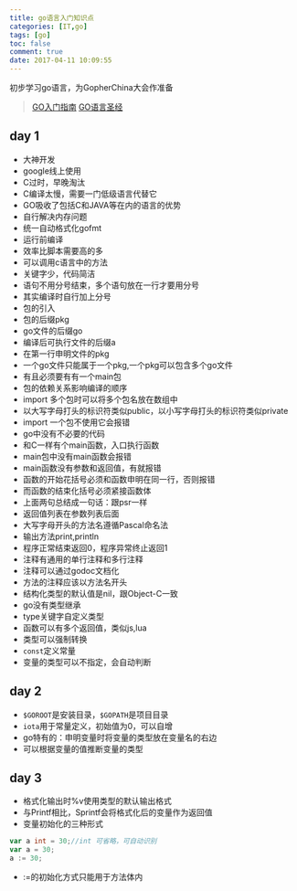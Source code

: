 ```yaml
---
title: go语言入门知识点
categories: [IT,go]
tags: [go]
toc: false
comment: true
date: 2017-04-11 10:09:55
---
```



初步学习go语言，为GopherChina大会作准备

>[GO入门指南](https://www.gitbook.com/book/tl3shi/the-way-to-go)
>[GO语言圣经](https://wizardforcel.gitbooks.io/gopl-zh/content/)


<!--more-->

## day 1
- 大神开发
- google线上使用
- C过时，早晚淘汰
- C编译太慢，需要一门低级语言代替它
- GO吸收了包括C和JAVA等在内的语言的优势
- 自行解决内存问题
- 统一自动格式化gofmt
- 运行前编译
- 效率比脚本需要高的多
- 可以调用c语言中的方法
- 关键字少，代码简洁
- 语句不用分号结束，多个语句放在一行才要用分号
- 其实编译时自行加上分号
- 包的引入
- 包的后缀pkg
- go文件的后缀go
- 编译后可执行文件的后缀a
- 在第一行申明文件的pkg
- 一个go文件只能属于一个pkg,一个pkg可以包含多个go文件
- 有且必须要有有一个main包
- 包的依赖关系影响编译的顺序
- import 多个包时可以将多个包名放在数组中
- 以大写字母打头的标识符类似public，以小写字母打头的标识符类似private 
- import 一个包不使用它会报错
- go中没有不必要的代码
- 和C一样有个main函数，入口执行函数
- main包中没有main函数会报错
- main函数没有参数和返回值，有就报错
- 函数的开始花括号必须和函数申明在同一行，否则报错
- 而函数的结束化括号必须紧接函数体
- 上面两句总结成一句话：跟psr一样
- 返回值列表在参数列表后面
- 大写字母开头的方法名遵循Pascal命名法
- 输出方法print,println
- 程序正常结束返回0，程序异常终止返回1
- 注释有通用的单行注释和多行注释
- 注释可以通过godoc文档化
- 方法的注释应该以方法名开头
- 结构化类型的默认值是nil，跟Object-C一致
- go没有类型继承
- type关键字自定义类型
- 函数可以有多个返回值，类似js,lua
- 类型可以强制转换
- `const`定义常量
- 变量的类型可以不指定，会自动判断


## day 2
- `$GOROOT`是安装目录，`$GOPATH`是项目目录
- `iota`用于常量定义，初始值为0，可以自增
- go特有的：申明变量时将变量的类型放在变量名的右边
- 可以根据变量的值推断变量的类型


## day 3
- 格式化输出时%v使用类型的默认输出格式
- 与Printf相比，Sprintf会将格式化后的变量作为返回值
- 变量初始化的三种形式
``` go
var a int = 30;//int 可省略，可自动识别
var a = 30;
a := 30;
```
- :=的初始化方式只能用于方法体内
